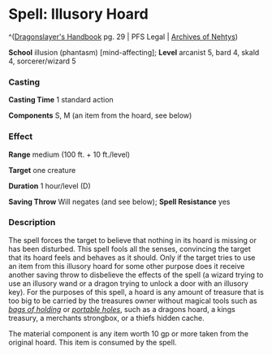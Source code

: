 # Spell: Illusory Hoard

^([Dragonslayer's Handbook][ss-illusory-hoard] pg. 29 | PFS Legal | [Archives of Nehtys][sn-illusory-hoard])

**School** illusion (phantasm) [mind-affecting]; **Level** arcanist 5, bard 4, skald 4, sorcerer/wizard 5

### Casting

**Casting Time** 1 standard action   

**Components** S, M (an item from the hoard, see below) 

### Effect

**Range** medium (100 ft. + 10 ft./level)  

**Target** one creature  

**Duration** 1 hour/level (D)   

**Saving Throw** Will negates (and see below); **Spell Resistance** yes 

### Description

The spell forces the target to believe that nothing in its hoard is missing or has been disturbed. This spell fools all the senses, convincing the target that its hoard feels and behaves as it should. Only if the target tries to use an item from this illusory hoard for some other purpose does it receive another saving throw to disbelieve the effects of the spell (a wizard trying to use an illusory wand or a dragon trying to unlock a door with an illusory key). For the purposes of this spell, a hoard is any amount of treasure that is too big to be carried by the treasures owner without magical tools such as _[bags of holding]_ or _[portable holes]_, such as a dragons hoard, a kings treasury, a merchants strongbox, or a thiefs hidden cache.  

The material component is any item worth 10 gp or more taken from the original hoard. This item is consumed by the spell.

[ss-illusory-hoard]: http://paizo.com/products/btpy8yw4
[sn-illusory-hoard]: http://www.archivesofnethys.com/SpellDisplay.aspx?ItemName=Illusory%20Hoard
[bags of holding]: http://www.archivesofnethys.com/SpellDisplay.aspx?ItemName=bags%20of%20holding
[portable holes]: http://www.archivesofnethys.com/SpellDisplay.aspx?ItemName=portable%20holes